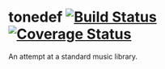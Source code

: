 # tonedef [![Build Status](https://travis-ci.org/nasane/tonedef.svg?branch=master)](https://travis-ci.org/nasane/tonedef) [![Coverage Status](https://coveralls.io/repos/github/nasane/tonedef/badge.svg?branch=master)](https://coveralls.io/github/nasane/tonedef?branch=master)
An attempt at a standard music library.
